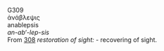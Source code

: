 <body>
  <p>G309<br>  ἀνάβλεψις  <br> anablepsis  <br><i>an-ab‘-lep-sis </i><br>From <a href="g0308.htm">308</a>  <i>restoration</i> <i>of</i> <i>sight:</i> - recovering of sight.<br></p>
 </body>